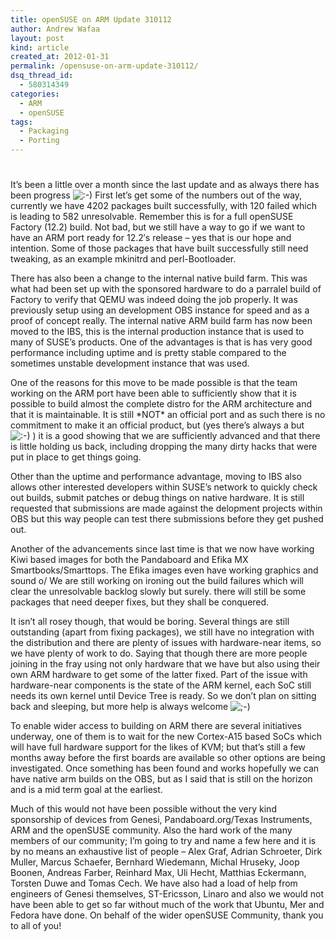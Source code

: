 ```yaml
---
title: openSUSE on ARM Update 310112
author: Andrew Wafaa
layout: post
kind: article
created_at: 2012-01-31
permalink: /opensuse-on-arm-update-310112/
dsq_thread_id:
  - 580314349
categories:
  - ARM
  - openSUSE
tags:
  - Packaging
  - Porting
---
```

# 

It’s been a little over a month since the last update and as always there has been progress ![:-)][1] First let’s get some of the numbers out of the way, currently we have 4202 packages built successfully, with 120 failed which is leading to 582 unresolvable. Remember this is for a full openSUSE Factory (12.2) build. Not bad, but we still have a way to go if we want to have an ARM port ready for 12.2′s release – yes that is our hope and intention. Some of those packages that have built successfully still need tweaking, as an example mkinitrd and perl-Bootloader.

 [1]: http://andrew.wafaa.eu/blog/wp-includes/images/smilies/icon_smile.gif

There has also been a change to the internal native build farm. This was what had been set up with the sponsored hardware to do a parralel build of Factory to verify that QEMU was indeed doing the job properly. It was previously setup using an development OBS instance for speed and as a proof of concept really. The internal native ARM build farm has now been moved to the IBS, this is the internal production instance that is used to many of SUSE’s products. One of the advantages is that is has very good performance including uptime and is pretty stable compared to the sometimes unstable development instance that was used.

One of the reasons for this move to be made possible is that the team working on the ARM port have been able to sufficiently show that it is possible to build almost the complete distro for the ARM architecture and that it is maintainable. It is still \*NOT\* an official port and as such there is no commitment to make it an official product, but (yes there’s always a but ![:-)][1] ) it is a good showing that we are sufficiently advanced and that there is little holding us back, including dropping the many dirty hacks that were put in place to get things going.

Other than the uptime and performance advantage, moving to IBS also allows other interested developers within SUSE’s network to quickly check out builds, submit patches or debug things on native hardware. It is still requested that submissions are made against the delopment projects within OBS but this way people can test there submissions before they get pushed out.

Another of the advancements since last time is that we now have working Kiwi based images for both the Pandaboard and Efika MX Smartbooks/Smarttops. The Efika images even have working graphics and sound o/ We are still working on ironing out the build failures which will clear the unresolvable backlog slowly but surely. there will still be some packages that need deeper fixes, but they shall be conquered.

It isn’t all rosey though, that would be boring. Several things are still outstanding (apart from fixing packages), we still have no integration with the distribution and there are plenty of issues with hardware-near items, so we have plenty of work to do. Saying that though there are more people joining in the fray using not only hardware that we have but also using their own ARM hardware to get some of the latter fixed. Part of the issue with hardware-near components is the state of the ARM kernel, each SoC still needs its own kernel until Device Tree is ready. So we don’t plan on sitting back and sleeping, but more help is always welcome ![;-)][2] 

 [2]: http://andrew.wafaa.eu/blog/wp-includes/images/smilies/icon_wink.gif

To enable wider access to building on ARM there are several initiatives underway, one of them is to wait for the new Cortex-A15 based SoCs which will have full hardware support for the likes of KVM; but that’s still a few months away before the first boards are available so other options are being investigated. Once something has been found and works hopefully we can have native arm builds on the OBS, but as I said that is still on the horizon and is a mid term goal at the earliest.

Much of this would not have been possible without the very kind sponsorship of devices from Genesi, Pandaboard.org/Texas Instruments, ARM and the openSUSE community. Also the hard work of the many members of our community; I’m going to try and name a few here and it is by no means an exhaustive list of people – Alex Graf, Adrian Schroeter, Dirk Muller, Marcus Schaefer, Bernhard Wiedemann, Michal Hruseky, Joop Boonen, Andreas Farber, Reinhard Max, Uli Hecht, Matthias Eckermann, Torsten Duwe and Tomas Cech. We have also had a load of help from engineers of Genesi themselves, ST-Ericsson, Linaro and also we would not have been able to get so far without much of the work that Ubuntu, Mer and Fedora have done. On behalf of the wider openSUSE Community, thank you to all of you!
